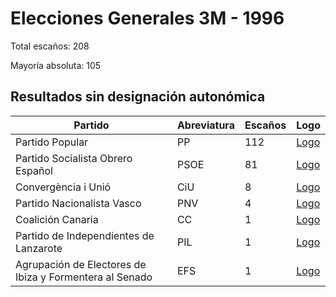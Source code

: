 # Elecciones Generales 3M - 1996

Total escaños: 208

Mayoría absoluta: 105

## Resultados sin designación autonómica

| Partido | Abreviatura | Escaños | Logo |
| - | - | - | - |
| Partido Popular | PP | 112 | [Logo](https://github.com/playzzz/Pactos/blob/master/Logos/PP.jpg?raw=true)
| Partido Socialista Obrero Español | PSOE | 81 | [Logo](https://github.com/playzzz/Pactos/blob/master/Logos/PSOE.jpg?raw=true)
| Convergència i Unió | CiU | 8 | [Logo](https://github.com/playzzz/Pactos/blob/master/Logos/CIU.jpg?raw=true)
| Partido Nacionalista Vasco | PNV | 4 | [Logo](https://github.com/playzzz/Pactos/blob/master/Logos/PNV.jpg?raw=true)
| Coalición Canaria | CC | 1 | [Logo](https://github.com/playzzz/Pactos/blob/master/Logos/CC.jpg?raw=true)
| Partido de Independientes de Lanzarote | PIL | 1 | [Logo](https://github.com/playzzz/Pactos/blob/master/Logos/PIL.jpg?raw=true)
| Agrupación de Electores de Ibiza y Formentera al Senado | EFS | 1 | [Logo](https://github.com/playzzz/Pactos/blob/master/Logos/EFS.jpg?raw=true)
